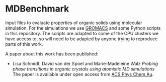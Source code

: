 # MDBenchmark
Input files to evaluate properties of organic solids using molecular simulation.
For the simulations we use [GROMACS](https://www.gromacs.org) and some Python scripts in this repository.
The scripts are adapted to some of the CPU clusters we have access to, so will need to be adapted
by anyone trying to reproduce parts of this work.

A paper about this work has been published:
+ Lisa Schmidt, David van der Spoel and Marie-Madeleine Walz *Probing phase transitions in organic crystals using atomistic MD simulations* The paper is available under open access from [ACS Phys Chem Au](https://doi.org/10.1021/acsphyschemau.2c00045).
